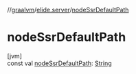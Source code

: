 //[graalvm](../../index.md)/[elide.server](index.md)/[nodeSsrDefaultPath](node-ssr-default-path.md)

# nodeSsrDefaultPath

[jvm]\
const val [nodeSsrDefaultPath](node-ssr-default-path.md): [String](https://kotlinlang.org/api/latest/jvm/stdlib/kotlin/-string/index.html)
